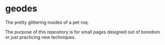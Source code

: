 # geodes
The pretty glittering insides of a pet roq.

The purpose of this repository is for small pages designed out of boredom or just practicing new techniques.
